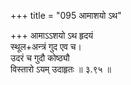 +++
title = "095 आमाशयो ऽथ"

+++
आमाऽऽशयो ऽथ हृदयं  
स्थूल+अन्त्रं गुद एव च।  
उदरं च गुदौ कोष्ठ्यौ  
विस्तारो ऽयम् उदाहृतः  ॥ ३.९५ ॥
